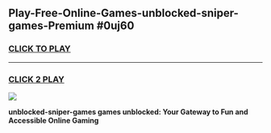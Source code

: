 
## Play-Free-Online-Games-unblocked-sniper-games-Premium #0uj60
<h3>
<a href="https://premium.freeplayer.one?title=unblocked-sniper-games&ref=8M">CLICK TO PLAY</a></h3>
<hr>

<h3>
<a href="https://premium.freeplayer.one?title=unblocked-sniper-games&ref=8M">CLICK 2 PLAY</a>
  
</h3>

<a href="https://premium.freeplayer.one?title=unblocked-sniper-games&ref=8M"><img src="https://clearcache.store/games.png"></a>


**unblocked-sniper-games games unblocked: Your Gateway to Fun and Accessible Online Gaming**
